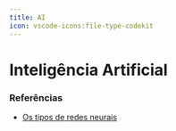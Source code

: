```yaml
---
title: AI
icon: vscode-icons:file-type-codekit
---
```


# Inteligência Artificial



### Referências
- [Os tipos de redes neurais](https://iaexpert.academy/2020/06/08/os-tipos-de-redes-neurais/)